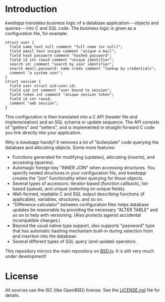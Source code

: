 # Introduction

*kwebapp* translates business logic of a database application---objects
and queries---into C and SQL code.  The business logic is given as a
configuration file, for example:

```
struct user {
  field name text null comment "full name (or null)";
  field email text unique comment "unique e-mail";
  field hash password comment "hashed password";
  field id int rowid comment "unique identifier";
  search id: comment "search by user identifier";
  search email,password: name creds comment "lookup by credentials";
  comment "a system user";
}
struct session {
  field user struct uid:user.id;
  field uid int comment "user bound to session";
  field token int comment "unique session token";
  field id int rowid;
  comment "web session";
}
```

This configuration is then translated into a C API (header file and
implementation) and an SQL schema or update sequence.  The API consists
of "getters" and "setters", and is implemented in straight-forward C
code you link directly into your application.

Why is *kwebapp* handy?  It removes a lot of "boilerplate" code querying
the database and allocating objects.  Some more features:

- Functions generated for modifying (updates), allocating (inserts), and
  accessing (queries).
- Automagic foreign key "INNER JOIN" when accessing structures.  You
  specify nested structures in your configuration file, and *kwebapp*
  creates the "join" functionality when querying for those objects.
- Several types of accessors: iterator-based (function callback),
  list-based (queue), and unique (selecting on unique fields).
- Well-formed, readable C and SQL output describing functions (if
  applicable), variables, structures, and so on.
- "Difference calculator" between configuration files helps database
  updates be reasonable by providing the necessary "ALTER TABLE" and so
  on to help with versioning.  (Also protects against accidental
  incompatible changes.)
- Beyond the usual native type support, also supports "password" type
  that has automatic hashing mechanism built-in during selection from
  and insertion into the database.
- Several different types of SQL query (and update) operators.

This repository mirrors the main repository on
[BSD.lv](https://www.bsd.lv).  It is still very much under development!

# License

All sources use the ISC (like OpenBSD) license.
See the [LICENSE.md](LICENSE.md) file for details.
